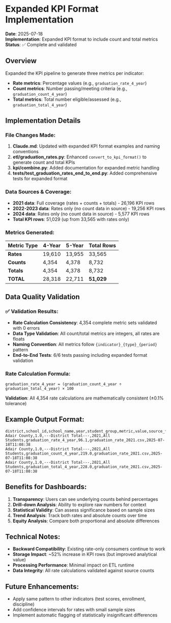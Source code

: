 # Expanded KPI Format Implementation

**Date**: 2025-07-18  
**Implementation**: Expanded KPI format to include count and total metrics  
**Status**: ✅ Complete and validated

## Overview

Expanded the KPI pipeline to generate three metrics per indicator:
- **Rate metrics**: Percentage values (e.g., `graduation_rate_4_year`)
- **Count metrics**: Number passing/meeting criteria (e.g., `graduation_count_4_year`) 
- **Total metrics**: Total number eligible/assessed (e.g., `graduation_total_4_year`)

## Implementation Details

### File Changes Made:

1. **Claude.md**: Updated with expanded KPI format examples and naming conventions
2. **etl/graduation_rates.py**: Enhanced `convert_to_kpi_format()` to generate count and total KPIs
3. **kpi/combine.py**: Added documentation for expanded metric handling
4. **tests/test_graduation_rates_end_to_end.py**: Added comprehensive tests for expanded format

### Data Sources & Coverage:

- **2021 data**: Full coverage (rates + counts + totals) - 26,196 KPI rows
- **2022-2023 data**: Rates only (no count data in source) - 19,256 KPI rows  
- **2024 data**: Rates only (no count data in source) - 5,577 KPI rows
- **Total KPI rows**: 51,029 (up from 33,565 with rates only)

### Metrics Generated:

| Metric Type | 4-Year | 5-Year | Total Rows |
|-------------|--------|--------|------------|
| **Rates**   | 19,610 | 13,955 | 33,565     |
| **Counts**  | 4,354  | 4,378  | 8,732      |
| **Totals**  | 4,354  | 4,378  | 8,732      |
| **TOTAL**   | 28,318 | 22,711 | **51,029** |

## Data Quality Validation

### ✅ Validation Results:
- **Rate Calculation Consistency**: 4,354 complete metric sets validated with 0 errors
- **Data Type Validation**: All count/total metrics are integers, all rates are floats
- **Naming Convention**: All metrics follow `{indicator}_{type}_{period}` pattern
- **End-to-End Tests**: 6/6 tests passing including expanded format validation

### Rate Calculation Formula:
```
graduation_rate_4_year = (graduation_count_4_year ÷ graduation_total_4_year) × 100
```

**Validation**: All 4,354 rate calculations are mathematically consistent (±0.1% tolerance)

## Example Output Format:

```csv
district,school_id,school_name,year,student_group,metric,value,source_file,last_updated
Adair County,1.0,---District Total---,2021,All Students,graduation_rate_4_year,96.1,graduation_rate_2021.csv,2025-07-18T11:08:38
Adair County,1.0,---District Total---,2021,All Students,graduation_count_4_year,219.0,graduation_rate_2021.csv,2025-07-18T11:08:38
Adair County,1.0,---District Total---,2021,All Students,graduation_total_4_year,228.0,graduation_rate_2021.csv,2025-07-18T11:08:38
```

## Benefits for Dashboards:

1. **Transparency**: Users can see underlying counts behind percentages
2. **Drill-down Analysis**: Ability to explore raw numbers for context
3. **Statistical Validity**: Can assess significance based on sample sizes
4. **Trend Analysis**: Track both rates and absolute counts over time
5. **Equity Analysis**: Compare both proportional and absolute differences

## Technical Notes:

- **Backward Compatibility**: Existing rate-only consumers continue to work
- **Storage Impact**: ~52% increase in KPI rows (but improved analytical value)
- **Processing Performance**: Minimal impact on ETL runtime
- **Data Integrity**: All rate calculations validated against source counts

## Future Enhancements:

- Apply same pattern to other indicators (test scores, enrollment, discipline)
- Add confidence intervals for rates with small sample sizes
- Implement automatic flagging of statistically insignificant differences